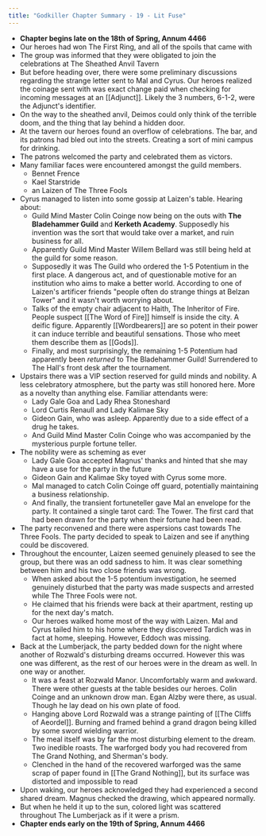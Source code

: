 ```yaml
---
title: "Godkiller Chapter Summary - 19 - Lit Fuse"
---
```

- **Chapter begins late on the 18th of Spring, Annum 4466**
- Our heroes had won The First Ring, and all of the spoils that came with
- The group was informed that they were obligated to join the celebrations at The Sheathed Anvil Tavern
- But before heading over, there were some preliminary discussions regarding the strange letter sent to Mal and Cyrus. Our heroes realized the coinage sent with was exact change paid when checking for incoming messages at an [[Adjunct]]. Likely the 3 numbers, 6-1-2, were the Adjunct's identifier.
- On the way to the sheathed anvil, Deimos could only think of the terrible doom, and the thing that lay behind a hidden door.
- At the tavern our heroes found an overflow of celebrations. The bar, and its patrons had bled out into the streets. Creating a sort of mini campus for drinking.
- The patrons welcomed the party and celebrated them as victors.
- Many familiar faces were encountered amongst the guild members.
	- Bennet Frence
	- Kael Starstride
	- an Laizen of The Three Fools
- Cyrus managed to listen into some gossip at Laizen's table. Hearing about:
	- Guild Mind Master Colin Coinge now being on the outs with **The Bladehammer Guild** and **Kerketh Academy**. Supposedly his invention was the sort that would take over a market, and ruin business for all.
	- Apparently Guild Mind Master Willem Bellard was still being held at the guild for some reason.
	- Supposedly it was The Guild who ordered the 1-5 Potentium in the first place. A dangerous act, and of questionable motive for an institution who aims to make a better world. According to one of Laizen's artificer friends "people often do strange things at Belzan Tower" and it wasn't worth worrying about.
	- Talks of the empty chair adjacent to Haith, The Inheritor of Fire. People suspect [[The Word of Fire]] himself is inside the city. A deific figure. Apparently [[Wordbearers]] are so potent in their power it can induce terrible and beautiful sensations. Those who meet them describe them as [[Gods]].
	- Finally, and most surprisingly, the remaining 1-5 Potentium had apparently been *returned* to The Bladehammer Guild! Surrendered to The Hall's front desk after the tournament.
- Upstairs there was a VIP section reserved for guild minds and nobility. A less celebratory atmosphere, but the party was still honored here. More as a novelty than anything else. Familiar attendants were:
	- Lady Gale Goa and Lady Rhea Stoneshard
	- Lord Curtis Renaull and Lady Kalimae Sky
	- Gideon Gain, who was asleep. Apparently due to a side effect of a drug he takes.
	- And Guild Mind Master Colin Coinge who was accompanied by the mysterious purple fortune teller.
- The nobility were as scheming as ever
	- Lady Gale Goa accepted Magnus' thanks and hinted that she may have a use for the party in the future
	- Gideon Gain and Kalimae Sky toyed with Cyrus some more.
	- Mal managed to catch Colin Coinge off guard, potentially maintaining a business relationship.
	- And finally, the transient fortuneteller gave Mal an envelope for the party. It contained a single tarot card: The Tower. The first card that had been drawn for the party when their fortune had been read.
- The party reconvened and there were aspersions cast towards The Three Fools. The party decided to speak to Laizen and see if anything could be discovered.
- Throughout the encounter, Laizen seemed genuinely pleased to see the group, but there was an odd sadness to him. It was clear something between him and his two close friends was wrong.
	- When asked about the 1-5 potentium investigation, he seemed genuinely disturbed that the party was made suspects and arrested while The Three Fools were not.
	- He claimed that his friends were back at their apartment, resting up for the next day's match.
	- Our heroes walked home most of the way with Laizen. Mal and Cyrus tailed him to his home where they discovered Tardich was in fact at home, sleeping. However, Eddoch was missing.
- Back at the Lumberjack, the party bedded down for the night where another of Rozwald's disturbing dreams occurred. However this was one was different, as the rest of our heroes were in the dream as well. In one way or another.
	- It was a feast at Rozwald Manor. Uncomfortably warm and awkward. There were other guests at the table besides our heroes. Colin Coinge and an unknown drow man. Egan Alzby were there, as usual. Though he lay dead on his own plate of food.
	- Hanging above Lord Rozwald was a strange painting of [[The Cliffs of Aeordel]]. Burning and framed behind a grand dragon being killed by some sword wielding warrior.
	- The meal itself was by far the most disturbing element to the dream. Two inedible roasts. The warforged body you had recovered from The Grand Nothing, and Sherman's body.
	- Clenched in the hand of the recovered warforged was the same scrap of paper found in [[The Grand Nothing]], but its surface was distorted and impossible to read
- Upon waking, our heroes acknowledged they had experienced a second shared dream. Magnus checked the drawing, which appeared normally.
- But when he held it up to the sun, colored light was scattered throughout The Lumberjack as if it were a prism.
- **Chapter ends early on the 19th of Spring, Annum 4466**